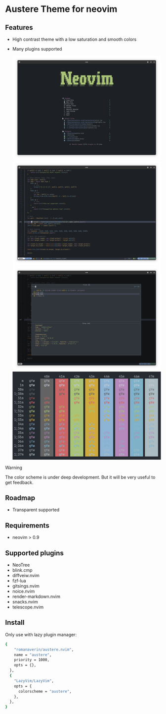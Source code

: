 # Austere Theme for neovim

## Features

- High contrast theme with a low saturation and smooth colors
- Many plugins supported

  ![Dashboard screenshot](./dashboard.png)
  ![Screenshot Austere theme with Rust](./screenshot1.png)
  ![Screenshot Austere theme with fzf-lua](./screenshot2.png)
  ![palette](./palette.png)

> [!WARNING]
> The color scheme is under deep development.
> But it will be very useful to get feedback.

## Roadmap

- Transparent supported

## Requirements

- neovim > 0.9

## Supported plugins

- NeoTree
- blink.cmp
- diffveiw.nvim
- fzf-lua
- gitsings.nvim
- noice.nvim
- render-markdown.nvim
- snacks.nvim
- telescope.nvim

## Install

Only use with lazy plugin manager:

```bash
{
    "romanaverin/austere.nvim",
    name = "austere",
    priority = 1000,
    opts = {},
  },
  {
    "LazyVim/LazyVim",
    opts = {
      colorscheme = "austere",
    },
  },
}
```
